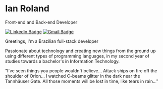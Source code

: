# Ian Roland
Front-end and Back-end Developer

[![Linkedin Badge](https://img.shields.io/badge/-Ian%20Roland-ff2828?style=flat-square&logo=Linkedin&logoColor=white&link=https://www.linkedin.com/in/ian-roland/)](https://www.linkedin.com/in/ian-roland/) 
[![Gmail Badge](https://img.shields.io/badge/-ianrolandnascimento@gmail.com-ff2828?style=flat-square&logo=Gmail&logoColor=white&link=mailto:ianrolandnascimento@gmail.com)](mailto:ianrolandnascimento@gmail.com)

Greetings, I'm a Brazilian full-stack developer 

Passionate about technology and creating new things from the ground up using different types of programming languages, in my second year of studies towards a bachelor's in Information Technology.

"I've seen things you people wouldn't believe... Attack ships on fire off the shoulder of Orion... I watched C-beams glitter in the dark near the Tannhäuser Gate. All those moments will be lost in time, like tears in rain..."






